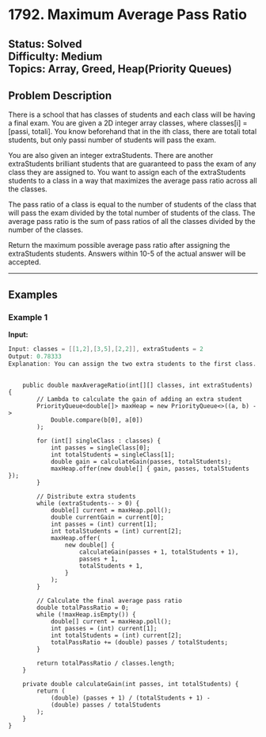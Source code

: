 # 1792. Maximum Average Pass Ratio

**Status:** Solved  
**Difficulty:** Medium  
**Topics:** Array, Greed, Heap(Priority Queues)
---

## Problem Description

There is a school that has classes of students and each class will be having a final exam. You are given a 2D integer array classes, where classes[i] = [passi, totali]. You know beforehand that in the ith class, there are totali total students, but only passi number of students will pass the exam.

You are also given an integer extraStudents. There are another extraStudents brilliant students that are guaranteed to pass the exam of any class they are assigned to. You want to assign each of the extraStudents students to a class in a way that maximizes the average pass ratio across all the classes.

The pass ratio of a class is equal to the number of students of the class that will pass the exam divided by the total number of students of the class. The average pass ratio is the sum of pass ratios of all the classes divided by the number of the classes.

Return the maximum possible average pass ratio after assigning the extraStudents students. Answers within 10-5 of the actual answer will be accepted.

---

## Examples

### Example 1

**Input:**

```c
Input: classes = [[1,2],[3,5],[2,2]], extraStudents = 2
Output: 0.78333
Explanation: You can assign the two extra students to the first class. The average pass ratio will be equal to (3/4 + 3/5 + 2/2) / 3 = 0.78333.
```

```class Solution {

    public double maxAverageRatio(int[][] classes, int extraStudents) {
        // Lambda to calculate the gain of adding an extra student
        PriorityQueue<double[]> maxHeap = new PriorityQueue<>((a, b) ->
            Double.compare(b[0], a[0])
        );

        for (int[] singleClass : classes) {
            int passes = singleClass[0];
            int totalStudents = singleClass[1];
            double gain = calculateGain(passes, totalStudents);
            maxHeap.offer(new double[] { gain, passes, totalStudents });
        }

        // Distribute extra students
        while (extraStudents-- > 0) {
            double[] current = maxHeap.poll();
            double currentGain = current[0];
            int passes = (int) current[1];
            int totalStudents = (int) current[2];
            maxHeap.offer(
                new double[] {
                    calculateGain(passes + 1, totalStudents + 1),
                    passes + 1,
                    totalStudents + 1,
                }
            );
        }

        // Calculate the final average pass ratio
        double totalPassRatio = 0;
        while (!maxHeap.isEmpty()) {
            double[] current = maxHeap.poll();
            int passes = (int) current[1];
            int totalStudents = (int) current[2];
            totalPassRatio += (double) passes / totalStudents;
        }

        return totalPassRatio / classes.length;
    }

    private double calculateGain(int passes, int totalStudents) {
        return (
            (double) (passes + 1) / (totalStudents + 1) -
            (double) passes / totalStudents
        );
    }
}

                
            
        
